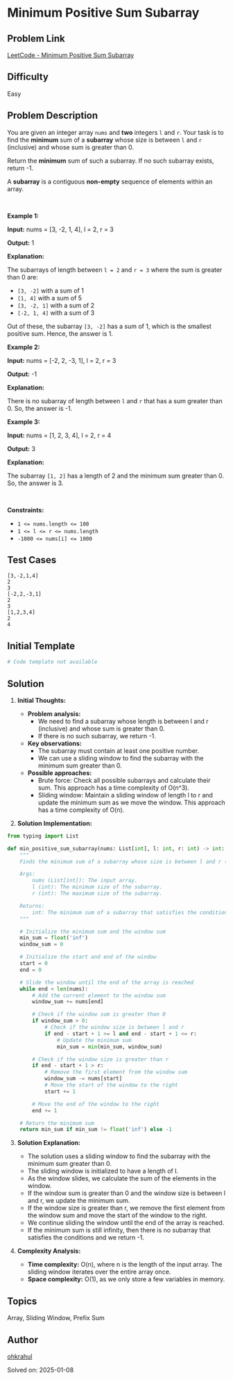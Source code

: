 # Minimum Positive Sum Subarray 

## Problem Link
[LeetCode - Minimum Positive Sum Subarray ](https://leetcode.com/problems/minimum-positive-sum-subarray/)

## Difficulty
Easy

## Problem Description
<p>You are given an integer array <code>nums</code> and <strong>two</strong> integers <code>l</code> and <code>r</code>. Your task is to find the <strong>minimum</strong> sum of a <strong>subarray</strong> whose size is between <code>l</code> and <code>r</code> (inclusive) and whose sum is greater than 0.</p>

<p>Return the <strong>minimum</strong> sum of such a subarray. If no such subarray exists, return -1.</p>

<p>A <strong>subarray</strong> is a contiguous <b>non-empty</b> sequence of elements within an array.</p>

<p>&nbsp;</p>
<p><strong class="example">Example 1:</strong></p>

<div class="example-block">
<p><strong>Input:</strong> <span class="example-io">nums = [3, -2, 1, 4], l = 2, r = 3</span></p>

<p><strong>Output:</strong> <span class="example-io">1</span></p>

<p><strong>Explanation:</strong></p>

<p>The subarrays of length between <code>l = 2</code> and <code>r = 3</code> where the sum is greater than 0 are:</p>

<ul>
	<li><code>[3, -2]</code> with a sum of 1</li>
	<li><code>[1, 4]</code> with a sum of 5</li>
	<li><code>[3, -2, 1]</code> with a sum of 2</li>
	<li><code>[-2, 1, 4]</code> with a sum of 3</li>
</ul>

<p>Out of these, the subarray <code>[3, -2]</code> has a sum of 1, which is the smallest positive sum. Hence, the answer is 1.</p>
</div>

<p><strong class="example">Example 2:</strong></p>

<div class="example-block">
<p><strong>Input:</strong> <span class="example-io">nums = [-2, 2, -3, 1], l = 2, r = 3</span></p>

<p><strong>Output:</strong> <span class="example-io">-1</span></p>

<p><strong>Explanation:</strong></p>

<p>There is no subarray of length between <code>l</code> and <code>r</code> that has a sum greater than 0. So, the answer is -1.</p>
</div>

<p><strong class="example">Example 3:</strong></p>

<div class="example-block">
<p><strong>Input:</strong> <span class="example-io">nums = [1, 2, 3, 4], l = 2, r = 4</span></p>

<p><strong>Output:</strong> <span class="example-io">3</span></p>

<p><strong>Explanation:</strong></p>

<p>The subarray <code>[1, 2]</code> has a length of 2 and the minimum sum greater than 0. So, the answer is 3.</p>
</div>

<p>&nbsp;</p>
<p><strong>Constraints:</strong></p>

<ul>
	<li><code>1 &lt;= nums.length &lt;= 100</code></li>
	<li><code>1 &lt;= l &lt;= r &lt;= nums.length</code></li>
	<li><code>-1000 &lt;= nums[i] &lt;= 1000</code></li>
</ul>


## Test Cases
```
[3,-2,1,4]
2
3
[-2,2,-3,1]
2
3
[1,2,3,4]
2
4
```

## Initial Template
```python
# Code template not available
```

## Solution
1. **Initial Thoughts:**

   - **Problem analysis:**
     - We need to find a subarray whose length is between l and r (inclusive) and whose sum is greater than 0.
     - If there is no such subarray, we return -1.
   - **Key observations:**
     - The subarray must contain at least one positive number.
     - We can use a sliding window to find the subarray with the minimum sum greater than 0.
   - **Possible approaches:**
     - Brute force: Check all possible subarrays and calculate their sum. This approach has a time complexity of O(n^3).
     - Sliding window: Maintain a sliding window of length l to r and update the minimum sum as we move the window. This approach has a time complexity of O(n).

2. **Solution Implementation:**

```python
from typing import List

def min_positive_sum_subarray(nums: List[int], l: int, r: int) -> int:
    """
    Finds the minimum sum of a subarray whose size is between l and r (inclusive) and whose sum is greater than 0.

    Args:
        nums (List[int]): The input array.
        l (int): The minimum size of the subarray.
        r (int): The maximum size of the subarray.

    Returns:
        int: The minimum sum of a subarray that satisfies the conditions, or -1 if no such subarray exists.
    """

    # Initialize the minimum sum and the window sum
    min_sum = float('inf')
    window_sum = 0

    # Initialize the start and end of the window
    start = 0
    end = 0

    # Slide the window until the end of the array is reached
    while end < len(nums):
        # Add the current element to the window sum
        window_sum += nums[end]

        # Check if the window sum is greater than 0
        if window_sum > 0:
            # Check if the window size is between l and r
            if end - start + 1 >= l and end - start + 1 <= r:
                # Update the minimum sum
                min_sum = min(min_sum, window_sum)

        # Check if the window size is greater than r
        if end - start + 1 > r:
            # Remove the first element from the window sum
            window_sum -= nums[start]
            # Move the start of the window to the right
            start += 1

        # Move the end of the window to the right
        end += 1

    # Return the minimum sum
    return min_sum if min_sum != float('inf') else -1
```

3. **Solution Explanation:**

   - The solution uses a sliding window to find the subarray with the minimum sum greater than 0.
   - The sliding window is initialized to have a length of l.
   - As the window slides, we calculate the sum of the elements in the window.
   - If the window sum is greater than 0 and the window size is between l and r, we update the minimum sum.
   - If the window size is greater than r, we remove the first element from the window sum and move the start of the window to the right.
   - We continue sliding the window until the end of the array is reached.
   - If the minimum sum is still infinity, then there is no subarray that satisfies the conditions and we return -1.

4. **Complexity Analysis:**

   - **Time complexity:** O(n), where n is the length of the input array. The sliding window iterates over the entire array once.
   - **Space complexity:** O(1), as we only store a few variables in memory.

## Topics
Array, Sliding Window, Prefix Sum

## Author
[ohkrahul](https://github.com/ohkrahul)

Solved on: 2025-01-08
